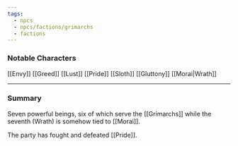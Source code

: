 ```yaml
---
tags:
  - npcs
  - npcs/factions/grimarchs
  - factions
---
```

### Notable Characters
[[Envy]]
[[Greed]]
[[Lust]]
[[Pride]]
[[Sloth]]
[[Gluttony]]
[[Morai|Wrath]]

___
### Summary
Seven powerful beings, six of which serve the [[Grimarchs]] while the seventh (Wrath) is somehow tied to [[Morai]].

The party has fought and defeated [[Pride]].